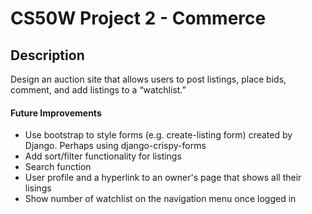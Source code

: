 # CS50W Project 2 - Commerce
## Description
Design an auction site that allows users to post listings, place bids, comment, and add listings to a “watchlist.”

#### Future Improvements
- Use bootstrap to style forms (e.g. create-listing form) created by Django. Perhaps using django-crispy-forms
- Add sort/filter functionality for listings
- Search function
- User profile and a hyperlink to an owner's page  that shows all their lisings
- Show number of watchlist on the navigation menu once logged in
